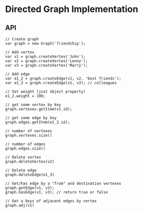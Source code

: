 # Directed Graph Implementation

## API

    // Create graph
    var graph = new Graph('friendship');

    // Add vertex
    var v1 = graph.createVertex('John');
    var v2 = graph.createVertex('Lenny');
    var v3 = graph.createVertex('Marry');
    
    // Add edge
    var e1_2 = graph.createEdge(v1, v2, 'best friends');
    var e1_3 = graph.createEdge(v1, v3); // colleagues
    
    // Set weight (just object property)
    e1_2.weight = 100;
    
    // get some vertex by key
    graph.vertexes.getItem(v1.id);
    
    // get some edge by key
    graph.edges.getItem(e1_2.id);

    // number of vertexes
    graph.vertexes.size()
    
    // number of edges
    graph.edges.size()
    
    // Delete vertex
    graph.deleteVertex(v2)
    
    // Delete edge
    graph.deleteEdge(e1_3)
    
    // Get/has edge by a "from" and destination vertexes
    graph.getEdge(v1, v3);
    graph.hasEdge(v1, v3); // return true or false
    
    // Get a keys of adjacent edges by vertex
    graph.adj(v1)
     
    
    
    
    
    
    
    
    
    
    
    
    
    
    
    
